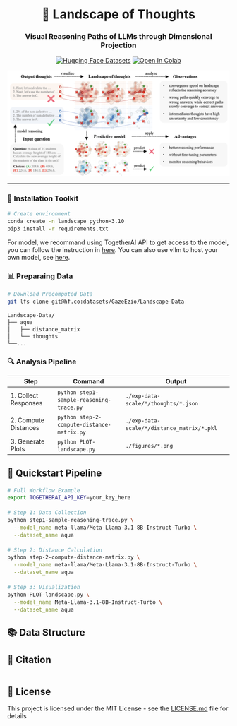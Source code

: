 <div align="center">
<!-- [![Paper](https://img.shields.io/badge/arXiv-2311.03191-b31b1b)](https://arxiv.org/abs/2311.03191)
[![GitHub Stars](https://img.shields.io/github/stars/tmlr-group/DeepInception?style=social)](https://github.com/tmlr-group/DeepInception) -->

<h1>🌌 Landscape of Thoughts</h1>
<h3>Visual Reasoning Paths of LLMs through Dimensional Projection</h3>

[![Hugging Face Datasets](https://img.shields.io/badge/%F0%9F%A4%97-Datasets-blue)](https://huggingface.co/datasets/GazeEzio/Landscape-of-Thought)
[![Open In Colab](https://colab.research.google.com/assets/colab-badge.svg)](TBD:ColabLink)

![demo](imgs/demo.png)

</div>

---

### 🔧 Installation Toolkit

```bash
# Create environment
conda create -n landscape python=3.10
pip3 install -r requirements.txt
```

For model, we recommand using TogetherAI API to get access to the model, you can follow the instruction in [here](). You can also use vllm to host your own model, see [here]().

### 📊 Preparaing Data

```bash
# Download Precomputed Data
git lfs clone git@hf.co:datasets/GazeEzio/Landscape-Data
```

```
Landscape-Data/
├── aqua
│   ├── distance_matrix
│   └── thoughts
└──...
```

### 🔍 Analysis Pipeline

| Step                 | Command                                    | Output                                     |
| -------------------- | ------------------------------------------ | ------------------------------------------ |
| 1. Collect Responses | `python step1-sample-reasoning-trace.py`   | `./exp-data-scale/*/thoughts/*.json`       |
| 2. Compute Distances | `python step-2-compute-distance-matrix.py` | `./exp-data-scale/*/distance_matrix/*.pkl` |
| 3. Generate Plots    | `python PLOT-landscape.py`                 | `./figures/*.png`                          |

## 🚀 Quickstart Pipeline

```bash
# Full Workflow Example
export TOGETHERAI_API_KEY=your_key_here

# Step 1: Data Collection
python step1-sample-reasoning-trace.py \
  --model_name meta-llama/Meta-Llama-3.1-8B-Instruct-Turbo \
  --dataset_name aqua

# Step 2: Distance Calculation
python step-2-compute-distance-matrix.py \
  --model_name meta-llama/Meta-Llama-3.1-8B-Instruct-Turbo \
  --dataset_name aqua

# Step 3: Visualization
python PLOT-landscape.py \
  --model_name Meta-Llama-3.1-8B-Instruct-Turbo \
  --dataset_name aqua
```

## 📚 Data Structure

## 📜 Citation

```bibtex

```

## 📝 License

This project is licensed under the MIT License - see the [LICENSE.md](LICENSE.md) file for details
